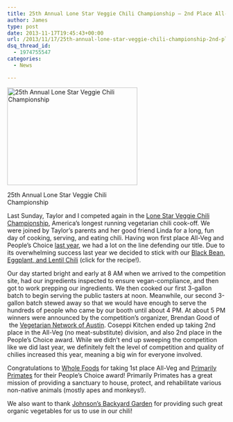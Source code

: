 ```yaml
---
title: 25th Annual Lone Star Veggie Chili Championship – 2nd Place All-Veg
author: James
type: post
date: 2013-11-17T19:45:43+00:00
url: /2013/11/17/25th-annual-lone-star-veggie-chili-championship-2nd-place-all-veg/
dsq_thread_id:
  - 1974755547
categories:
  - News

---
```

<div id="attachment_3655" style="width: 310px" class="wp-caption alignright">
  <a href="{{% mediaroot %}}uploads/2013/11/2013_11_10-Lone-Star-Veg-Chili.jpg" rel="lightbox[3652]"><img class="size-medium wp-image-3655" alt="25th Annual Lone Star Veggie Chili Championship" src="{{% mediaroot %}}uploads/2013/11/2013_11_10-Lone-Star-Veg-Chili-300x225.jpg" width="300" height="225" srcset="{{% mediaroot %}}uploads/2013/11/2013_11_10-Lone-Star-Veg-Chili-300x225.jpg 300w, {{% mediaroot %}}uploads/2013/11/2013_11_10-Lone-Star-Veg-Chili-1024x768.jpg 1024w" sizes="(max-width: 300px) 100vw, 300px" /></a>
  
  <p class="wp-caption-text">
    25th Annual Lone Star Veggie Chili Championship
  </p>
</div>

Last Sunday, Taylor and I competed again in the <a href="http://veggiechilicookoff.com/" target="_blank">Lone Star Veggie Chili Championship</a>, America&#8217;s longest running vegetarian chili cook-off. We were joined by Taylor&#8217;s parents and her good friend Linda for a long, fun day of cooking, serving, and eating chili. Having won first place All-Veg and People&#8217;s Choice <a href="http://kitchen.coseppi.com/2012/11/11/lone-star-vegetarian-chili-cook-off/" target="_blank">last year</a>, we had a lot on the line defending our title. Due to its overwhelming success last year we decided to stick with our <a href="http://kitchen.coseppi.com/2012/11/11/lone-star-vegetarian-chili-cook-off/" target="_blank">Black Bean, Eggplant, and Lentil Chili</a> (click for the recipe!).

Our day started bright and early at 8 AM when we arrived to the competition site, had our ingredients inspected to ensure vegan-compliance, and then got to work prepping our ingredients. We then cooked our first 3-gallon batch to begin serving the public tasters at noon. Meanwhile, our second 3-gallon batch stewed away so that we would have enough to serve the hundreds of people who came by our booth until about 4 PM. At about 5 PM winners were announced by the competition&#8217;s organizer, Brendan Good of  the <a href="http://www.vegnetaustin.org/" target="_blank">Vegetarian Network of Austin</a>. Coseppi Kitchen ended up taking 2nd place in the All-Veg (no meat-substitute) division, and also 2nd place in the People&#8217;s Choice award. While we didn&#8217;t end up sweeping the competition like we did last year, we definitely felt the level of competition and quality of chilies increased this year, meaning a big win for everyone involved.

Congratulations to <a href="http://www.wholefoodsmarket.com/" target="_blank">Whole Foods</a> for taking 1st place All-Veg and <a href="http://www.primarilyprimates.org/" target="_blank">Primarily Primates</a> for their People&#8217;s Choice award! Primarily Primates has a great mission of providing a sanctuary to house, protect, and rehabilitate various non-native animals (mostly apes and monkeys!).

We also want to thank <a href="http://jbgorganic.com" target="_blank">Johnson&#8217;s Backyard Garden</a> for providing such great organic vegetables for us to use in our chili!